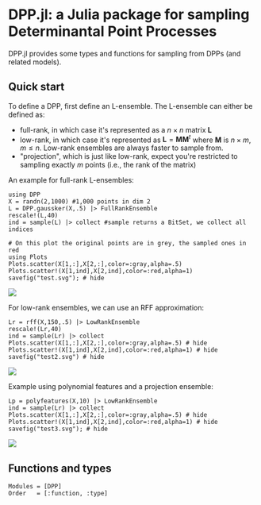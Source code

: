 # DPP.jl: a Julia package for sampling Determinantal Point Processes

DPP.jl provides some types and functions for sampling from DPPs (and related models). 

## Quick start

To define a DPP, first define an L-ensemble. The L-ensemble can either be defined as:

- full-rank, in which case it's represented as a $n \times n$ matrix $\mathbf{L}$
- low-rank, in which case it's represented as $\mathbf{L} = \mathbf{M}\mathbf{M}^t$ where $\mathbf{M}$ is $n \times m$, $m \leq n$. Low-rank ensembles are always faster to sample from. 
- "projection", which is just like low-rank, expect you're restricted to sampling exactly $m$ points (i.e., the rank of the matrix)

An example for full-rank L-ensembles:
```@example 1
using DPP
X = randn(2,1000) #1,000 points in dim 2
L = DPP.gaussker(X,.5) |> FullRankEnsemble
rescale!(L,40)
ind = sample(L) |> collect #sample returns a BitSet, we collect all indices

# On this plot the original points are in grey, the sampled ones in red
using Plots
Plots.scatter(X[1,:],X[2,:],color=:gray,alpha=.5)
Plots.scatter!(X[1,ind],X[2,ind],color=:red,alpha=1)
savefig("test.svg"); # hide
```

![](test.svg)

For low-rank ensembles, we can use an RFF approximation:
```@example 1
Lr = rff(X,150,.5) |> LowRankEnsemble
rescale!(Lr,40)
ind = sample(Lr) |> collect
Plots.scatter(X[1,:],X[2,:],color=:gray,alpha=.5) # hide 
Plots.scatter!(X[1,ind],X[2,ind],color=:red,alpha=1) # hide 
savefig("test2.svg") # hide 
```
![](test2.svg)


Example using polynomial features and a projection ensemble: 
```@example 1
Lp = polyfeatures(X,10) |> LowRankEnsemble
ind = sample(Lr) |> collect
Plots.scatter(X[1,:],X[2,:],color=:gray,alpha=.5) # hide 
Plots.scatter!(X[1,ind],X[2,ind],color=:red,alpha=1) # hide 
savefig("test3.svg"); # hide 
```
![](test3.svg)


## Functions and types

```@autodocs
Modules = [DPP]
Order   = [:function, :type]
```

